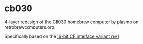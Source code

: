 # cb030
4-layer redesign of the [CB030](https://www.retrobrewcomputers.org/doku.php?id=builderpages:plasmo:cb030) homebrew computer by plasmo on retrobrewcomputers.org.

Specifically based on the [16-bit CF interface variant rev1](https://www.retrobrewcomputers.org/doku.php?id=builderpages:plasmo:cb030:cb030_rev1:16-bit_cf_upgrade)

